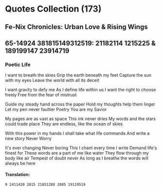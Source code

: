 # Quotes Collection (173)
## Fe-Nix Chronicles: Urban Love & Rising Wings
## 65-14924 381815149312519: 21182114 1215225 & 189199147 23914719


### Poetic Life
I want to breath the skies
Grip the earth beneath my feet
Capture the sun with my eyes
Leave the world with all its deceit

I want gravity to defy me 
As I define life within us
I want the right to choose freely
Free from the fear of mistrust

Guide my steady hand across the paper
Hold my thoughts help them linger
Let my pen never faultier
Poetry You are my Savior

My pages are as vast as space
This ink never dries
My words and the stars could trade place
They are endless, like the ocean of skies

With this power in my hands
I shall take what life commands
And write a new story
Never Worry

It's ever changing
Never boring
This I chant every time I write
Demand life's finest for
These words are a part of me like water
They flow through my body like air
Tempest of doubt never
As long as I breathe the words will always be here

#### Translation:
	9 2411420 2015 21851208 2085 19119519
